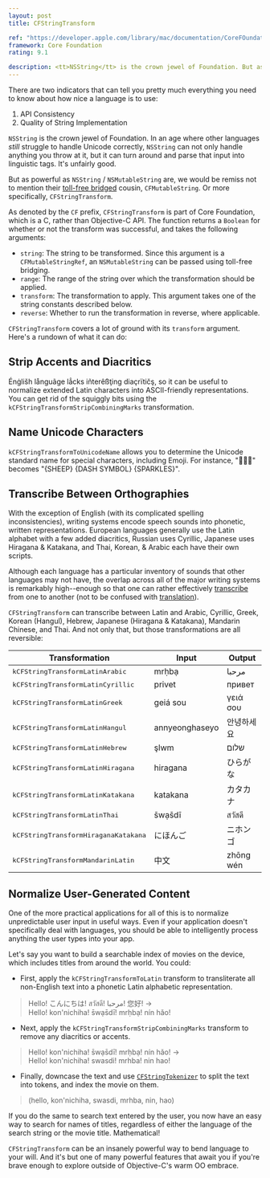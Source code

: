 ```yaml
---
layout: post
title: CFStringTransform

ref: "https://developer.apple.com/library/mac/documentation/CoreFOundation/Reference/CFMutableStringRef/Reference/reference.html#//apple_ref/doc/uid/20001504-CH201-BCIGCACA"
framework: Core Foundation
rating: 9.1

description: <tt>NSString</tt> is the crown jewel of Foundation. But as powerful as it is, we would be remiss no to mention its toll-free bridged cousin, <tt>CFMutableString</tt>. Or more specifically, <tt>CFStringTransform</tt>.
---
```


There are two indicators that can tell you pretty much everything you need to know about how nice a language is to use:

1. API Consistency
2. Quality of String Implementation

`NSString` is the crown jewel of Foundation. In an age where other languages _still_ struggle to handle Unicode correctly, `NSString` can not only handle anything you throw at it, but it can turn around and parse that input into linguistic tags. It's unfairly good.

But as powerful as `NSString` / `NSMutableString` are, we would be remiss not to mention their [toll-free bridged](http://developer.apple.com/library/ios/#documentation/CoreFoundation/Conceptual/CFDesignConcepts/Articles/tollFreeBridgedTypes.html) cousin, `CFMutableString`. Or more specifically, `CFStringTransform`.

As denoted by the `CF` prefix, `CFStringTransform` is part of Core Foundation, which is a C, rather than Objective-C API. The function returns a `Boolean` for whether or not the transform was successful, and takes the following arguments:

- `string`: The string to be transformed. Since this argument is a `CFMutableStringRef`, an `NSMutableString` can be passed using toll-free bridging.
- `range`: The range of the string over which the transformation should be applied.
- `transform`: The transformation to apply. This argument takes one of the string constants described below.
- `reverse`: Whether to run the transformation in reverse, where applicable.

`CFStringTransform` covers a lot of ground with its `transform` argument. Here's a rundown of what it can do:

## Strip Accents and Diacritics

Énġlišh långuãge lẳcks iñterêßţing diaçrïtičş, so it can be useful to normalize extended Latin characters into ASCII-friendly representations. You can get rid of the squiggly bits using the `kCFStringTransformStripCombiningMarks` transformation.

## Name Unicode Characters

`kCFStringTransformToUnicodeName` allows you to determine the Unicode standard name for special characters, including Emoji. For instance, "🐑💨✨" becomes "{SHEEP} {DASH SYMBOL} {SPARKLES}".

## Transcribe Between Orthographies

With the exception of English (with its complicated spelling inconsistencies), writing systems encode speech sounds into phonetic, written representations. European languages generally use the Latin alphabet with a few added diacritics, Russian uses Cyrillic, Japanese uses Hiragana & Katakana, and Thai, Korean, & Arabic each have their own scripts.

Although each language has a particular inventory of sounds that other languages may not have, the overlap across all of the major writing systems is remarkably high--enough so that one can rather effectively [transcribe](http://en.wikipedia.org/wiki/Transcription_(linguistics)) from one to another (not to be confused with [translation](http://en.wikipedia.org/wiki/Translation)).

`CFStringTransform` can transcribe between Latin and Arabic, Cyrillic, Greek, Korean (Hangul), Hebrew, Japanese (Hiragana & Katakana), Mandarin Chinese, and Thai. And not only that, but those transformations are all reversible:

<table>
  <thead>
    <tr>
      <th>Transformation</th>
      <th>Input</th>
      <th>Output</th>
    </tr>
  </thead>
  <tbody>
    <tr>
      <td><tt>kCFStringTransformLatinArabic</tt></td>
      <td>mrḥbạ</td>
      <td>مرحبا</td>
    </tr>
    <tr>
      <td><tt>kCFStringTransformLatinCyrillic</tt></td>
      <td>privet</td>
      <td>привет</td>
    </tr>
    <tr>
      <td><tt>kCFStringTransformLatinGreek</tt></td>
      <td>geiá sou</td>
      <td>γειά σου</td>
    </tr>
    <tr>
      <td><tt>kCFStringTransformLatinHangul</tt></td>
      <td>annyeonghaseyo</td>
      <td>안녕하세요</td>
    </tr>
    <tr>
      <td><tt>kCFStringTransformLatinHebrew</tt></td>
      <td>şlwm</td>
      <td>שלום</td>
    </tr>
    <tr>
      <td><tt>kCFStringTransformLatinHiragana</tt></td>
      <td>hiragana</td>
      <td>ひらがな</td>
    </tr>
    <tr>
      <td><tt>kCFStringTransformLatinKatakana</tt></td>
      <td>katakana</td>
      <td>カタカナ</td>
    </tr>
    <tr>
      <td><tt>kCFStringTransformLatinThai</tt></td>
      <td>s̄wạs̄dī</td>
      <td>สวัสดี</td>
    </tr>
    <tr>
      <td><tt>kCFStringTransformHiraganaKatakana</tt></td>
      <td>にほんご</td>
      <td>ニホンゴ</td>
    </tr>
    <tr>
      <td><tt>kCFStringTransformMandarinLatin</tt></td>
      <td>中文</td>
      <td>zhōng wén</td>
    </tr>
  </tbody>
</table>

## Normalize User-Generated Content

One of the more practical applications for all of this is to normalize unpredictable user input in useful ways. Even if your application doesn't specifically deal with languages, you should be able to intelligently process anything the user types into your app.

Let's say you want to build a searchable index of movies on the device, which includes titles from around the world. You could:

- First, apply the `kCFStringTransformToLatin` transform to transliterate all non-English text into a phonetic Latin alphabetic representation.

> Hello! こんにちは! สวัสดี! مرحبا! 您好! →  
> Hello! kon'nichiha! s̄wạs̄dī! mrḥbạ! nín hǎo!

- Next, apply the `kCFStringTransformStripCombiningMarks` transform to remove any diacritics or accents.

> Hello! kon'nichiha! s̄wạs̄dī! mrḥbạ! nín hǎo! →  
> Hello! kon'nichiha! swasdi! mrhba! nin hao!

- Finally, downcase the text and use [`CFStringTokenizer`](https://developer.apple.com/library/mac/#documentation/CoreFoundation/Reference/CFStringTokenizerRef/Reference/reference.html) to split the text into tokens, and index the movie on them.

> (hello, kon'nichiha, swasdi, mrhba, nin, hao)

If you do the same to search text entered by the user, you now have an easy way to search for names of titles, regardless of either the language of the search string or the movie title. Mathematical!

`CFStringTransform` can be an insanely powerful way to bend language to your will. And it's but one of many powerful features that await you if you're brave enough to explore outside of Objective-C's warm OO embrace.
